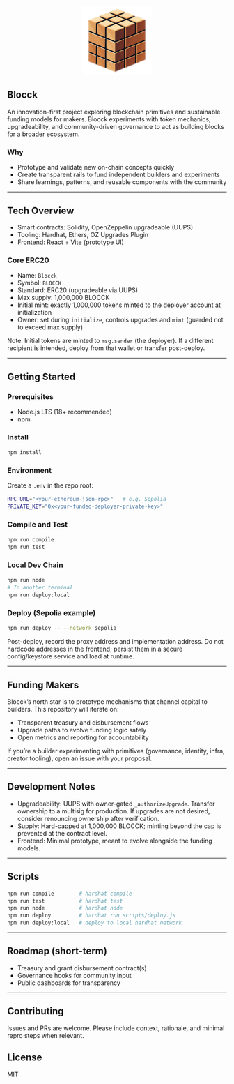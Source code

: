 <p align="center">
  <img src="frontend/src/assets/blocck3.png" alt="Blocck logo" width="160" />
</p>

## Blocck

An innovation-first project exploring blockchain primitives and sustainable funding models for makers. Blocck experiments with token mechanics, upgradeability, and community-driven governance to act as building blocks for a broader ecosystem.

### Why
- Prototype and validate new on-chain concepts quickly
- Create transparent rails to fund independent builders and experiments
- Share learnings, patterns, and reusable components with the community

---

## Tech Overview
- Smart contracts: Solidity, OpenZeppelin upgradeable (UUPS)
- Tooling: Hardhat, Ethers, OZ Upgrades Plugin
- Frontend: React + Vite (prototype UI)

### Core ERC20
- Name: `Blocck`
- Symbol: `BLOCCK`
- Standard: ERC20 (upgradeable via UUPS)
- Max supply: 1,000,000 BLOCCK
- Initial mint: exactly 1,000,000 tokens minted to the deployer account at initialization
- Owner: set during `initialize`, controls upgrades and `mint` (guarded not to exceed max supply)

Note: Initial tokens are minted to `msg.sender` (the deployer). If a different recipient is intended, deploy from that wallet or transfer post-deploy.

---

## Getting Started

### Prerequisites
- Node.js LTS (18+ recommended)
- npm

### Install
```bash
npm install
```

### Environment
Create a `.env` in the repo root:
```bash
RPC_URL="<your-ethereum-json-rpc>"   # e.g. Sepolia
PRIVATE_KEY="0x<your-funded-deployer-private-key>"
```

### Compile and Test
```bash
npm run compile
npm run test
```

### Local Dev Chain
```bash
npm run node
# In another terminal
npm run deploy:local
```

### Deploy (Sepolia example)
```bash
npm run deploy -- --network sepolia
```
Post-deploy, record the proxy address and implementation address. Do not hardcode addresses in the frontend; persist them in a secure config/keystore service and load at runtime.

---

## Funding Makers
Blocck’s north star is to prototype mechanisms that channel capital to builders. This repository will iterate on:
- Transparent treasury and disbursement flows
- Upgrade paths to evolve funding logic safely
- Open metrics and reporting for accountability

If you’re a builder experimenting with primitives (governance, identity, infra, creator tooling), open an issue with your proposal.

---

## Development Notes
- Upgradeability: UUPS with owner-gated `_authorizeUpgrade`. Transfer ownership to a multisig for production. If upgrades are not desired, consider renouncing ownership after verification.
- Supply: Hard-capped at 1,000,000 BLOCCK; minting beyond the cap is prevented at the contract level.
- Frontend: Minimal prototype, meant to evolve alongside the funding models.

---

## Scripts
```bash
npm run compile        # hardhat compile
npm run test           # hardhat test
npm run node           # hardhat node
npm run deploy         # hardhat run scripts/deploy.js
npm run deploy:local   # deploy to local hardhat network
```

---

## Roadmap (short-term)
- Treasury and grant disbursement contract(s)
- Governance hooks for community input
- Public dashboards for transparency

---

## Contributing
Issues and PRs are welcome. Please include context, rationale, and minimal repro steps when relevant.

## License
MIT

